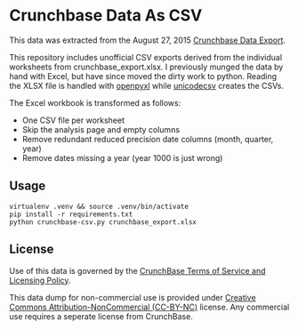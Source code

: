 
# Crunchbase Data As CSV

This data was extracted from the August 27, 2015 [Crunchbase Data Export](http://info.crunchbase.com/about/crunchbase-data-exports/).

This repository includes unofficial CSV exports derived from the individual worksheets
from crunchbase_export.xlsx. I previously munged the data by hand with Excel,
but have since moved the dirty work to python.  Reading the XLSX file is
handled with [openpyxl](https://openpyxl.readthedocs.org/) while [unicodecsv](https://github.com/jdunck/python-unicodecsv) creates the CSVs.

The Excel workbook is transformed as follows:

 * One CSV file per worksheet
 * Skip the analysis page and empty columns
 * Remove redundant reduced precision date columns (month, quarter, year)
 * Remove dates missing a year (year 1000 is just wrong)

## Usage

    virtualenv .venv && source .venv/bin/activate
    pip install -r requirements.txt
    python crunchbase-csv.py crunchbase_export.xlsx

## License

Use of this data is governed by the [CrunchBase Terms of Service and Licensing Policy](http://info.crunchbase.com/docs/terms-of-service/).

This data dump for non-commercial use is provided under
[Creative Commons Attribution-NonCommercial (CC-BY-NC)](http://creativecommons.org/licenses/by-nc/4.0/) license. Any commercial use requires a seperate license from CrunchBase.
